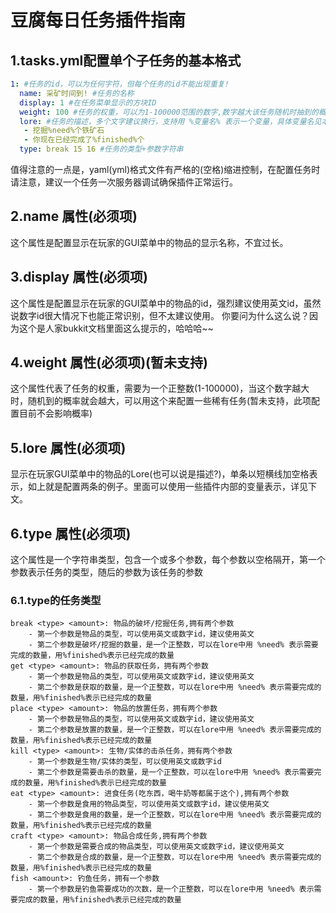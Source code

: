 # 豆腐每日任务插件指南

## 1.tasks.yml配置单个子任务的基本格式

```yaml
1: #任务的id，可以为任何字符，但每个任务的id不能出现重复!
  name: 采矿时间到! #任务的名称
  display: 1 #在任务菜单显示的方块ID
  weight: 100 #任务的权重，可以为1-100000范围的数字,数字越大该任务随机时抽到的概率就会越大(暂未支持，所以填了概率仍然不会变，后续会支持)
  lore: #任务的描述，多个文字建议换行，支持用 %变量名% 表示一个变量，具体变量名见本插件说明
   - 挖掘%need%个铁矿石
   - 你现在已经完成了%finished%个
  type: break 15 16 #任务的类型+参数字符串
```
值得注意的一点是，yaml(yml)格式文件有严格的(空格)缩进控制，在配置任务时请注意，建议一个任务一次服务器调试确保插件正常运行。
## 2.name 属性(必须项)
这个属性是配置显示在玩家的GUI菜单中的物品的显示名称，不宜过长。
## 3.display 属性(必须项)
这个属性是配置显示在玩家的GUI菜单中的物品的id，强烈建议使用英文id，虽然说数字id很大情况下也能正常识别，但不太建议使用。
你要问为什么这么说？因为这个是人家bukkit文档里面这么提示的，哈哈哈~~
## 4.weight 属性(必须项)(暂未支持)
这个属性代表了任务的权重，需要为一个正整数(1-100000)，当这个数字越大时，随机到的概率就会越大，可以用这个来配置一些稀有任务(暂未支持，此项配置目前不会影响概率)
## 5.lore 属性(必须项)
显示在玩家GUI菜单中的物品的Lore(也可以说是描述?)，单条以短横线加空格表示，如上就是配置两条的例子。里面可以使用一些插件内部的变量表示，详见下文。
## 6.type 属性(必须项)
这个属性是一个字符串类型，包含一个或多个参数，每个参数以空格隔开，第一个参数表示任务的类型，随后的参数为该任务的参数
### 6.1.type的任务类型
    break <type> <amount>: 物品的破坏/挖掘任务,拥有两个参数
        - 第一个参数是物品的类型，可以使用英文或数字id，建议使用英文
        - 第二个参数是破坏/挖掘的数量，是一个正整数，可以在lore中用 %need% 表示需要完成的数量，用%finished%表示已经完成的数量
    get <type> <amount>: 物品的获取任务，拥有两个参数
        - 第一个参数是物品的类型，可以使用英文或数字id，建议使用英文
        - 第二个参数是获取的数量，是一个正整数，可以在lore中用 %need% 表示需要完成的数量，用%finished%表示已经完成的数量
    place <type> <amount>: 物品的放置任务，拥有两个参数
        - 第一个参数是物品的类型，可以使用英文或数字id，建议使用英文
        - 第二个参数是放置的数量，是一个正整数，可以在lore中用 %need% 表示需要完成的数量，用%finished%表示已经完成的数量
    kill <type> <amount>: 生物/实体的击杀任务，拥有两个参数
        - 第一个参数是生物/实体的类型，可以使用英文或数字id
        - 第二个参数是需要击杀的数量，是一个正整数，可以在lore中用 %need% 表示需要完成的数量，用%finished%表示已经完成的数量
    eat <type> <amount>: 进食任务(吃东西，喝牛奶等都属于这个),拥有两个参数
        - 第一个参数是食用的物品类型，可以使用英文或数字id，建议使用英文
        - 第二个参数是食用的数量，是一个正整数，可以在lore中用 %need% 表示需要完成的数量，用%finished%表示已经完成的数量
    craft <type> <amount>: 物品合成任务,拥有两个参数
        - 第一个参数是需要合成的物品类型，可以使用英文或数字id，建议使用英文
        - 第二个参数是合成的数量，是一个正整数，可以在lore中用 %need% 表示需要完成的数量，用%finished%表示已经完成的数量
    fish <amount>: 钓鱼任务，拥有一个参数
        - 第一个参数是钓鱼需要成功的次数，是一个正整数，可以在lore中用 %need% 表示需要完成的数量，用%finished%表示已经完成的数量